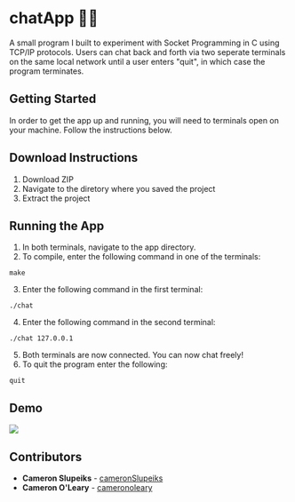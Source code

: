 # chatApp 👨‍💻
A small program I built to experiment with Socket Programming in C using TCP/IP protocols. Users can chat back and forth via two seperate terminals on the same local network until a user enters "quit", in which case the program terminates.

## Getting Started
In order to get the app up and running, you will need to terminals open on your machine. Follow the instructions below.

## Download Instructions
1) Download ZIP
2) Navigate to the diretory where you saved the project
3) Extract the project

## Running the App
1) In both terminals, navigate to the app directory.
2) To compile, enter the following command in one of the terminals:
```
make
```
3) Enter the following command in the first terminal:
```
./chat
```
4) Enter the following command in the second terminal:
```
./chat 127.0.0.1
```
5) Both terminals are now connected. You can now chat freely! 
6) To quit the program enter the following:
```
quit
```
## Demo
![](demo.gif)

## Contributors

* **Cameron Slupeiks** - [cameronSlupeiks](https://github.com/cameronSlupeiks)
* **Cameron O'Leary**  - [cameronoleary](https://github.com/cameronoleary)

